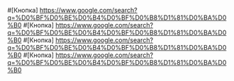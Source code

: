 #[Кнопка] https://www.google.com/search?q=%D0%BF%D0%BE%D0%B4%D0%BF%D0%B8%D1%81%D0%BA%D0%B0
#[Кнопка] https://www.google.com/search?q=%D0%BF%D0%BE%D0%B4%D0%BF%D0%B8%D1%81%D0%BA%D0%B0
#[Кнопка] https://www.google.com/search?q=%D0%BF%D0%BE%D0%B4%D0%BF%D0%B8%D1%81%D0%BA%D0%B0
#[Кнопка] https://www.google.com/search?q=%D0%BF%D0%BE%D0%B4%D0%BF%D0%B8%D1%81%D0%BA%D0%B0
